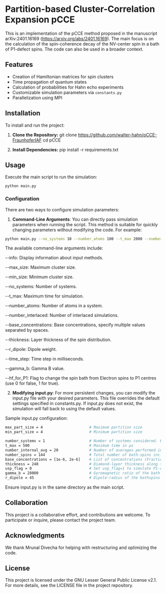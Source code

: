 
# Partition-based Cluster-Correlation Expansion pCCE

This is an implementation of the pCCE method proposed in the manuscript arXiv:2401.16169 (https://arxiv.org/abs/2401.16169). The main focus is on the calculation of the spin-coherence decay of the NV-center spin in a bath of P1-defect spins. The code can also be used in a broader context.


## Features

- Creation of Hamiltonian matrices for spin clusters
- Time propagation of quantum states
- Calculation of probabilities for Hahn echo experiments
- Customizable simulation parameters via `constants.py`
- Parallelization using MPI

## Installation

To install and run the project:

1. **Clone the Repository:**
git clone https://github.com/walter-hahn/pCCE-FraunhoferIAF cd pCCE

2. **Install Dependencies:**
pip install -r requirements.txt

## Usage

Execute the main script to run the simulation:

```bash
python main.py
```
### Configuration
There are two ways to configure simulation parameters:
1. **Command-Line Arguments**: You can directly pass simulation parameters when running the script. This method is suitable for quickly changing parameters without modifying the code. For example:

```bash
python main.py --no_systems 10 --number_atoms 100 --t_max 2000 --number_interlaced 5 --max_size 20 --min_size 1 --base_concentrations [1e-6, 2e-6] --thickness 5 --r_dipole 3 --time_step 50 --gamma_b 4 --hf_for_P1 1
```
The available command-line arguments include:

--info: Display information about input methods.

--max_size: Maximum cluster size.

--min_size: Minimum cluster size.

--no_systems: Number of systems.

--t_max: Maximum time for simulation.

--number_atoms: Number of atoms in a system.

--number_interlaced: Number of interlaced simulations.

--base_concentrations: Base concentrations, specify multiple values separated by spaces.

--thickness: Layer thickness of the spin distribution.

--r_dipole: Dipole weight.

--time_step: Time step in milliseconds.

--gamma_b: Gamma B value.

--hf_for_P1: Flag to change the spin bath from Electron spins to P1 centres (use 0 for false, 1 for true).

2. **Modifying input.py**: For more persistent changes, you can modify the input.py file with your desired parameters. This file overrides the default settings specified in constants.py. If input.py does not exist, the simulation will fall back to using the default values.

Sample input.py configuration:
```bash
max_part_size = 4                     # Maximum partition size    
min_part_size = 4                     # Minimum partition size

number_systems = 1                    # Number of systems considered. Each system corresponds to a random spatial distribution of spins. MPI parallelization distributes theses systems among available cores.
t_max = 500                           # Maximum time in µs
number_internal_avg = 20              # Number of averages performed internally (Monte Carlo bath state sampling)
number_spins = 144                    # Total number of bath-spins included in the calculation       
base_concentrations = [1e-6, 2e-6]    # List of concentrations (Fraction of atoms replaced by defects)
thickness = 240                       # Diamond-layer thickness along the z-direction in nm. The central spin is positioned at the center of the layer.
usp_flag = 0                          # Set usp_flag=1 to simulate P1-centers, usp_flag=0 to simulate electron spins in the bath.
gamma_b = 28000                       # Gyromagnetic ratio of the bath spins in MHz/T. Default is for electron spins.
r_dipole = 45                         # Dipole-radius of the bathspins defining the distance in which dipolar interactions between bath spins are considered.
```
Ensure input.py is in the same directory as the main script.

## Collaboration
This project is a collaborative effort, and contributions are welcome. To participate or inquire, please contact the project team.

## Acknowledgments
We thank Mrunal Divecha for helping with restructuring and optimizing the code. 

## License
This project is licensed under the GNU Lesser General Public License v2.1. For more details, see the LICENSE file in the project repository.



